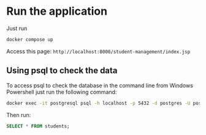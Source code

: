 # Run the application

Just run 

```bash
docker compose up
```

Access this page: `http://localhost:8000/student-management/index.jsp`

## Using psql to check the data

To access psql to check the database in the command line from Windows Powershell just run the following command:

```bash
docker exec -it postgresql psql -h localhost -p 5432 -d postgres -U postgres
```

Then run:

```sql
SELECT * FROM students;
```
